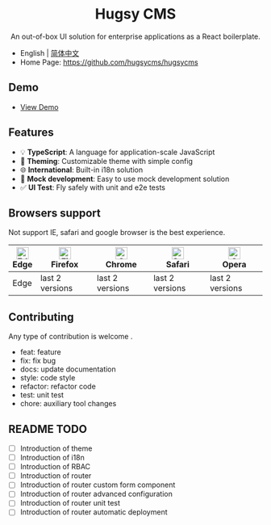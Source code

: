 <h1 align="center">Hugsy CMS</h1>

<div align="center">

An out-of-box UI solution for enterprise applications as a React boilerplate.

</div>

- English | [简体中文](./README.zh-CN.md)
- Home Page: https://github.com/hugsycms/hugsycms

## Demo

- [View Demo](http://106.13.45.226:5000)

## Features

- :bulb: **TypeScript**: A language for application-scale JavaScript
- :art: **Theming**: Customizable theme with simple config
- :globe_with_meridians: **International**: Built-in i18n solution
- :1234: **Mock development**: Easy to use mock development solution
- :white_check_mark: **UI Test**: Fly safely with unit and e2e tests

## Browsers support

Not support IE, safari and google browser is the best experience.

| [<img src="https://raw.githubusercontent.com/alrra/browser-logos/master/src/edge/edge_48x48.png" alt="Edge" width="24px" height="24px" />](http://godban.github.io/browsers-support-badges/)</br> Edge | [<img src="https://raw.githubusercontent.com/alrra/browser-logos/master/src/firefox/firefox_48x48.png" alt="Firefox" width="24px" height="24px" />](http://godban.github.io/browsers-support-badges/)</br>Firefox | [<img src="https://raw.githubusercontent.com/alrra/browser-logos/master/src/chrome/chrome_48x48.png" alt="Chrome" width="24px" height="24px" />](http://godban.github.io/browsers-support-badges/)</br>Chrome | [<img src="https://raw.githubusercontent.com/alrra/browser-logos/master/src/safari/safari_48x48.png" alt="Safari" width="24px" height="24px" />](http://godban.github.io/browsers-support-badges/)</br>Safari | [<img src="https://raw.githubusercontent.com/alrra/browser-logos/master/src/opera/opera_48x48.png" alt="Opera" width="24px" height="24px" />](http://godban.github.io/browsers-support-badges/)</br>Opera |
| --- | --- | --- | --- | --- |
| Edge | last 2 versions | last 2 versions | last 2 versions | last 2 versions |

## Contributing

Any type of contribution is welcome .

- feat: feature
- fix: fix bug
- docs: update documentation
- style: code style
- refactor: refactor code
- test: unit test
- chore: auxiliary tool changes

## README TODO

- [ ] Introduction of theme
- [ ] Introduction of i18n
- [ ] Introduction of RBAC
- [ ] Introduction of router
- [ ] Introduction of router custom form component
- [ ] Introduction of router advanced configuration
- [ ] Introduction of router unit test
- [ ] Introduction of router automatic deployment
